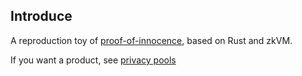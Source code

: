 ## Introduce

A reproduction toy of [proof-of-innocence](https://github.com/chainwayxyz/proof-of-innocence), based on Rust and zkVM.

If you want a product, see [privacy pools](https://github.com/ameensol/privacy-pools)

